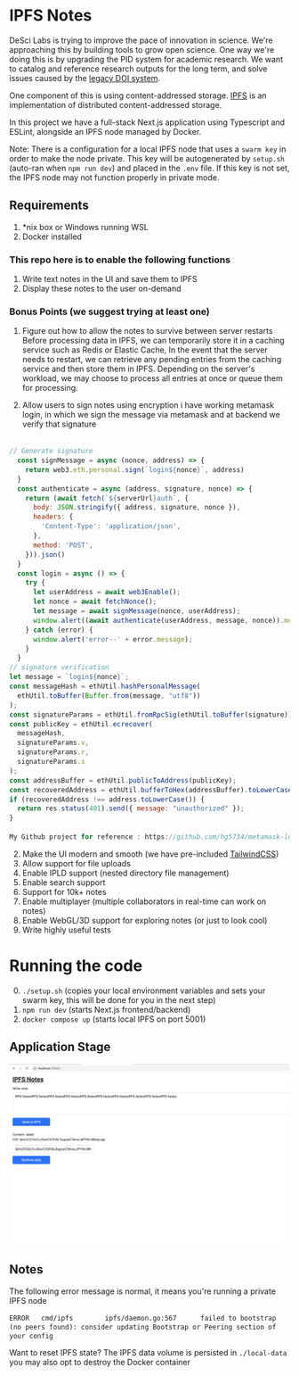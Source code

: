 # IPFS Notes

DeSci Labs is trying to improve the pace of innovation in science. We're approaching this by building tools to grow open science. One way we're doing this is by upgrading the PID system for academic research. We want to catalog and reference research outputs for the long term, and solve issues caused by the [legacy DOI system](https://doi.org).

One component of this is using content-addressed storage. [IPFS](https://ipfs.io) is an implementation of distributed content-addressed storage.

In this project we have a full-stack Next.js application using Typescript and ESLint, alongside an IPFS node managed by Docker.

Note: There is a configuration for a local IPFS node that uses a `swarm key` in order to make the node private. This key will be autogenerated by `setup.sh` (auto-ran when `npm run dev`) and placed in the `.env` file. If this key is not set, the IPFS node may not function properly in private mode.

## Requirements

1. \*nix box or Windows running WSL
2. Docker installed

### This repo here is to enable the following functions
1. Write text notes in the UI and save them to IPFS
2. Display these notes to the user on-demand

### Bonus Points (we suggest trying at least one)

1. Figure out how to allow the notes to survive between server restarts
   Before processing data in IPFS, we can temporarily store it in a caching service such as Redis or Elastic Cache, In the event that the server needs to restart, we can retrieve any pending entries from the caching service and then store them in IPFS. Depending on the server's workload, we may choose to process all entries at once or queue them for processing.

2. Allow users to sign notes using encryption
   i have working metamask login, in which we sign the message via metamask and at backend we verify that signature
```javascript

// Generate signature 
  const signMessage = async (nonce, address) => {
    return web3.eth.personal.sign(`login${nonce}`, address)
  }
  const authenticate = async (address, signature, nonce) => {
    return (await fetch(`${serverUrl}auth`, {
      body: JSON.stringify({ address, signature, nonce }),
      headers: {
        'Content-Type': 'application/json',
      },
      method: 'POST',
    })).json()
  }
  const login = async () => {
    try {
      let userAddress = await web3Enable();
      let nonce = await fetchNonce();
      let message = await signMessage(nonce, userAddress);
      window.alert((await authenticate(userAddress, message, nonce)).message);
    } catch (error) {
      window.alert('error--' + error.message);
    }
  }
// signature verification 
let message = `login${nonce}`;
const messageHash = ethUtil.hashPersonalMessage(
  ethUtil.toBuffer(Buffer.from(message, "utf8"))
);
const signatureParams = ethUtil.fromRpcSig(ethUtil.toBuffer(signature));
const publicKey = ethUtil.ecrecover(
  messageHash,
  signatureParams.v,
  signatureParams.r,
  signatureParams.s
);
const addressBuffer = ethUtil.publicToAddress(publicKey);
const recoveredAddress = ethUtil.bufferToHex(addressBuffer).toLowerCase();
if (recoveredAddress !== address.toLowerCase()) {
  return res.status(401).send({ message: "unauthorized" });
}

My Github project for reference : https://github.com/hg5734/metamask-login
```

2. Make the UI modern and smooth (we have pre-included [TailwindCSS](https://tailwindcss.com/docs/utility-first))
3. Allow support for file uploads
4. Enable IPLD support (nested directory file management)
5. Enable search support
6. Support for 10k+ notes
7. Enable multiplayer (multiple collaborators in real-time can work on notes)
8. Enable WebGL/3D support for exploring notes (or just to look cool)
9. Write highly useful tests

# Running the code

0. `./setup.sh` (copies your local environment variables and sets your swarm key, this will be done for you in the next step)
1. `npm run dev` (starts Next.js frontend/backend)
2. `docker compose up` (starts local IPFS on port 5001)

## Application Stage

![My Image](app.png)

## Notes

The following error message is normal, it means you're running a private IPFS node

```
ERROR   cmd/ipfs        ipfs/daemon.go:567      failed to bootstrap (no peers found): consider updating Bootstrap or Peering section of your config
```

Want to reset IPFS state? The IPFS data volume is persisted in `./local-data` you may also opt to destroy the Docker container
